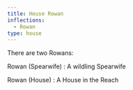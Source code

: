 ```yaml
---
title: House Rowan
inflections:
  - Rowan
type: house
---
```


There are two Rowans:

Rowan (Spearwife) : A wildling Spearwife

Rowan (House) : A House in the Reach


